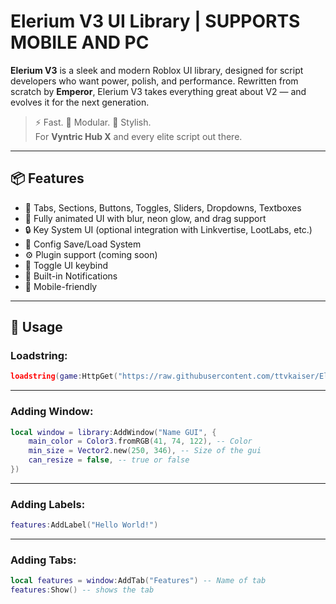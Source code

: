 # Elerium V3 UI Library | SUPPORTS MOBILE AND PC

**Elerium V3** is a sleek and modern Roblox UI library, designed for script developers who want power, polish, and performance. Rewritten from scratch by **Emperor**, Elerium V3 takes everything great about V2 — and evolves it for the next generation.

> ⚡ Fast. 🧠 Modular. 🎨 Stylish.  
> For **Vyntric Hub X** and every elite script out there.

---

## 📦 Features

- 📁 Tabs, Sections, Buttons, Toggles, Sliders, Dropdowns, Textboxes
- 🎨 Fully animated UI with blur, neon glow, and drag support
- 🔒 Key System UI (optional integration with Linkvertise, LootLabs, etc.)
- 💾 Config Save/Load System
- ⚙️ Plugin support (coming soon)
- 🔑 Toggle UI keybind
- 💬 Built-in Notifications
- 📱 Mobile-friendly

---

## 🚀 Usage

### Loadstring:
```lua
loadstring(game:HttpGet("https://raw.githubusercontent.com/ttvkaiser/Elerium-UI-v3_renewed/refs/heads/main/Library.lua"))()
```

---

### Adding Window:
```lua
local window = library:AddWindow("Name GUI", {
	main_color = Color3.fromRGB(41, 74, 122), -- Color
	min_size = Vector2.new(250, 346), -- Size of the gui
	can_resize = false, -- true or false
})
```

---

### Adding Labels:
```lua
features:AddLabel("Hello World!")
```

---

### Adding Tabs:
```lua
local features = window:AddTab("Features") -- Name of tab
features:Show() -- shows the tab
```
